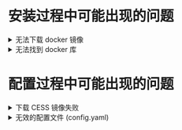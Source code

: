 # 安装过程中可能出现的问题

<details>
  <summary>无法下载 docker 镜像</summary>

  安装过程中，使用 docker 下载 cess 镜像。如果安装 `cess-nodeadm` 时出现如下异常：

  <img alt="Docker 進程問題" src="../assets/storage-miner/troubleshooting/docker-daemon-issue.png" width="100%" height="auto" decoding="async" style="max-width: 100%"/>

  确保指令是在 root 权限下或使用 sudo 命令執行。在您的系统上启动 docker：

  ```bash
  systemctl start docker
  ```

  重新安装 `cess-nodeadm`：

  ```bash
  ./install.sh
  ```

  ⚠️ 注意，所有 CESS 程序命令都必须具有 sudo 权限。
</details>

<details>
  <summary>无法找到 docker 库</summary>

  如果安装时出现如下错误 `cess-nodeadm`：

  <img alt="Docker 库問題" src="../assets/storage-miner/troubleshooting/docker-package-issue.webp" width="100%" height="auto" decoding="async" style="max-width: 100%;" />

  尝试使用以下命令删除 Docker：

  ```bash
  sudo systemctl stop docker
  docker stop $(docker ps -aq)
  docker rm -v $(docker ps -aq)
  docker rmi $(docker images -aq)
  docker volume rm $(docker volume ls -q)
  brew uninstall docker
  ```

  重新安装 Docker：

  ```bash
  sudo apt-get install docker-ce
  sudo systemctl enable docker
  sudo systemctl start docker
  ```
</details>

# 配置过程中可能出现的问题

<details>
  <summary>下载 CESS 镜像失败</summary>

  如果设置 config 时出现如下错误：

  <img alt="CESS 下载镜像失败" src="../assets/storage-miner/troubleshooting/cess-image-download-issue.png" width="100%" height="auto" decoding="async" style="max-width: 100%;" />

  确保以 root 权限或使用 `sudo` 命令运行命令。

  再尝试執行 `cess config set` 命令。
</details>

<details>
  <summary>无效的配置文件 (config.yaml)</summary>

  <img alt="无效配置" src="../assets/storage-miner/troubleshooting/invalid-config-issue.webp" width="100%" height="auto" decoding="async" style="max-width: 100%;" />

  删除文件 `/usr/bin/yq`：

  ```bash
  sudo rm /usr/bin/yq
  ```

  再次重新安装 `cess-nodeadm`：

  ```bash
  ./install.sh
  ```
</details>
